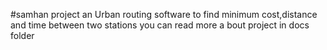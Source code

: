 #samhan project
an Urban routing software to find minimum cost,distance and time between two stations
you can read more a bout project in docs folder
